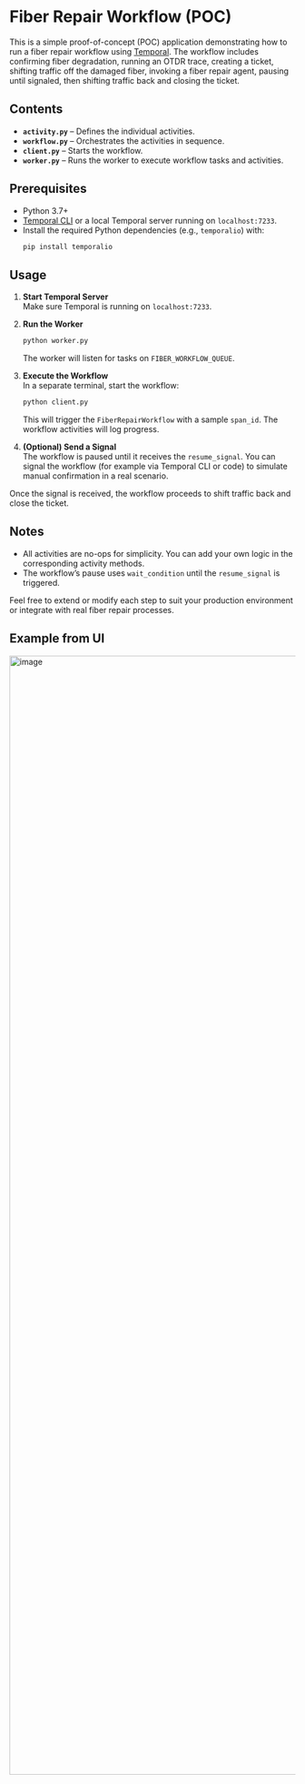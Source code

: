 # Fiber Repair Workflow (POC)

This is a simple proof-of-concept (POC) application demonstrating how to run a fiber repair workflow using [Temporal](https://docs.temporal.io/). The workflow includes confirming fiber degradation, running an OTDR trace, creating a ticket, shifting traffic off the damaged fiber, invoking a fiber repair agent, pausing until signaled, then shifting traffic back and closing the ticket.

## Contents

- **`activity.py`** – Defines the individual activities.
- **`workflow.py`** – Orchestrates the activities in sequence.
- **`client.py`** – Starts the workflow.
- **`worker.py`** – Runs the worker to execute workflow tasks and activities.

## Prerequisites

- Python 3.7+  
- [Temporal CLI](https://docs.temporal.io/docs/server/quick-install) or a local Temporal server running on `localhost:7233`.
- Install the required Python dependencies (e.g., `temporalio`) with:
  ```bash
  pip install temporalio
  ```

## Usage

1. **Start Temporal Server**  
   Make sure Temporal is running on `localhost:7233`.

2. **Run the Worker**  
   ```bash
   python worker.py
   ```
   The worker will listen for tasks on `FIBER_WORKFLOW_QUEUE`.

3. **Execute the Workflow**  
   In a separate terminal, start the workflow:
   ```bash
   python client.py
   ```
   This will trigger the `FiberRepairWorkflow` with a sample `span_id`. The workflow activities will log progress.

4. **(Optional) Send a Signal**  
   The workflow is paused until it receives the `resume_signal`. You can signal the workflow (for example via Temporal CLI or code) to simulate manual confirmation in a real scenario.

Once the signal is received, the workflow proceeds to shift traffic back and close the ticket.

## Notes

- All activities are no-ops for simplicity. You can add your own logic in the corresponding activity methods.
- The workflow’s pause uses `wait_condition` until the `resume_signal` is triggered.

Feel free to extend or modify each step to suit your production environment or integrate with real fiber repair processes.


## Example from UI

<img width="1968" alt="image" src="https://github.com/user-attachments/assets/f22c0387-74ea-4154-b8c8-513979ba3177" />
